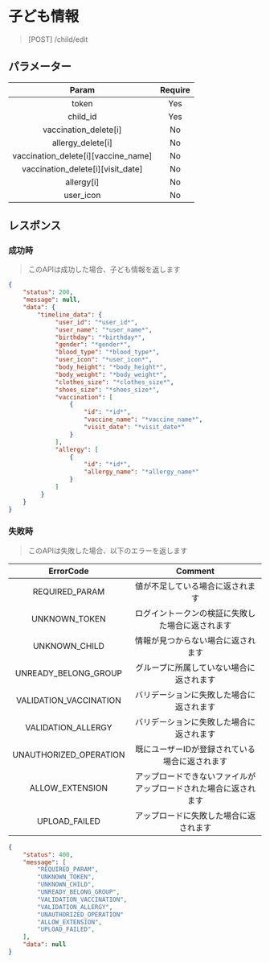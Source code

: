 # 子ども情報
> [POST] /child/edit
## パラメーター

|   Param  | Require |
|:--------:|:-------:|
|   token  |   Yes   |
| child_id |   Yes   |
| vaccination_delete[i] |   No   |
| allergy_delete[i] |   No   |
| vaccination_delete[i][vaccine_name] |   No   |
| vaccination_delete[i][visit_date] |   No   |
| allergy[i] |   No   |
| user_icon |   No   |
## レスポンス
### 成功時
> このAPIは成功した場合、子ども情報を返します
```JSON
{
    "status": 200,
    "message": null,
    "data": {
        "timeline_data": {
             "user_id": "*user_id*",
             "user_name": "*user_name*",
             "birthday": "*birthday*",
             "gender": "*gender*",
             "blood_type": "*blood_type*",
             "user_icon": "*user_icon*",
             "body_height": "*body_height*",
             "body_weight": "*body_weight*",
             "clothes_size": "*clothes_size*",
             "shoes_size": "*shoes_size*",
             "vaccination": [
                 {
                     "id": "*id*",
                     "vaccine_name": "*vaccine_name*",
                     "visit_date": "*visit_date*"
                 }
             ],
             "allergy": [
                 {
                     "id": "*id*",
                     "allergy_name": "*allergy_name*"
                 }
             ]
         }
    }
}
```
### 失敗時
> このAPIは失敗した場合、以下のエラーを返します

| ErrorCode | Comment |
|:-:|:-:|
| REQUIRED_PARAM | 値が不足している場合に返されます |
| UNKNOWN_TOKEN | ログイントークンの検証に失敗した場合に返されます |
| UNKNOWN_CHILD | 情報が見つからない場合に返されます |
| UNREADY_BELONG_GROUP | グループに所属していない場合に返されます |
| VALIDATION_VACCINATION | バリデーションに失敗した場合に返されます |
| VALIDATION_ALLERGY | バリデーションに失敗した場合に返されます |
| UNAUTHORIZED_OPERATION | 既にユーザーIDが登録されている場合に返されます |
| ALLOW_EXTENSION | アップロードできないファイルがアップロードされた場合に返されます |
| UPLOAD_FAILED | アップロードに失敗した場合に返されます |
``` JSON
{
    "status": 400,
    "message": [
        "REQUIRED_PARAM",
        "UNKNOWN_TOKEN",
        "UNKNOWN_CHILD",
        "UNREADY_BELONG_GROUP",
        "VALIDATION_VACCINATION",
        "VALIDATION_ALLERGY",
        "UNAUTHORIZED_OPERATION"
        "ALLOW_EXTENSION",
        "UPLOAD_FAILED",
    ],
    "data": null
}
```